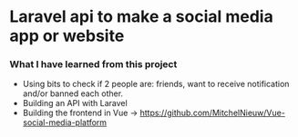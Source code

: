 # Laravel api to make a social media app or website
### What I have learned from this project
- Using bits to check if 2 people are: friends, want to receive notification and/or banned each other.
- Building an API with Laravel
- Building the frontend in Vue -> https://github.com/MitchelNieuw/Vue-social-media-platform
